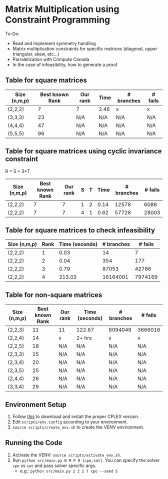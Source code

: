 # Matrix Multiplication using Constraint Programming

To-Do:
- Read and Implement symmetry handling
- Matrix multiplication constraints for specific matrices (diagonal, upper triangular, skew, etc...)
- Parralelization with Compute Canada
- In the case of infeasibility, how to generate a proof

## Table for square matrices

Size (n,m,p) | Best known Rank | Our rank | Time | # branches | # fails 
--- | --- | --- | --- | --- | --- 
(2,2,2) | 7 | 7 | 2.46 | x | x
(3,3,3) | 23 | N/A | N/A | N/A | N/A
(4,4,4) | 47 | N/A | N/A | N/A | N/A
(5,5,5) | 96 | N/A | N/A | N/A | N/A

## Table for square matrices using cyclic invariance constraint
R = S + 3*T

Size (n,m,p) | Best known Rank | Our rank | S | T | Time | # branches | # fails 
--- | --- | --- | --- | --- | --- | --- | ---
(2,2,2) | 7 | 7 | 1 | 2 | 0.14 | 12578 | 6086
(2,2,2) | 7 | 7 | 4 | 1 | 0.62 | 57728 | 28003


## Table for square matrices to check infeasibility

Size (n,m,p) | Rank | Time (seconds) | # branches | # fails 
--- | --- | --- | --- | --- 
(2,2,2) | 1 | 0.03 | 14 | 7 
(2,2,2) | 2 | 0.04 | 354 | 177
(2,2,2) | 3 | 0.79 | 87053 | 42786
(2,2,2) | 4 | 213.03 | 16164001 | 7974169


## Table for non-square matrices
Size (n,m,p) | Best known Rank | Our rank | Time (seconds) | # branches | # fails
--- | --- | --- | --- | --- | ---
(2,2,3) | 11 | 11 | 122.67 | 8094049 | 3666016
(2,2,4) | 14 | x | 2+ hrs | x | x
(2,2,5) | 18 | N/A | N/A | N/A | N/A
(2,3,3) | 15 | N/A | N/A | N/A | N/A
(2,3,4) | 20 | N/A | N/A | N/A | N/A
(2,3,5) | 25 | N/A | N/A | N/A | N/A
(2,4,4) | 26 | N/A | N/A | N/A | N/A
(3,3,4) | 29 | N/A | N/A | N/A | N/A

## Environment Setup
1. Follow [this](https://docs.alliancecan.ca/wiki/CPLEX/en) to download and install the proper CPLEX version.
2. Edit `scripts/env.config` according to your environment.
3. `source scripts/create_env.sh` to create the VENV environment.

## Running the Code
1. Activate the VENV: `source scripts/activate_env.sh`.
2. Run `python src/main.py N M P R {cpo,sat}`. You can specify the solver `cpo` vs `sat` and pass solver specific args.
    - e.g.: `python src/main.py 2 2 2 7 cpo --seed 5`

